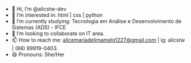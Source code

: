 - 👋 Hi, I’m @alicstw-dev
- 👀 I’m interested in: html | css | python
- 🌱 I’m currently studying: Tecnologia em Análise e Desenvolvimento de Sistemas (ADS) - IFCE
- 💞️ I’m looking to collaborate on IT area.
- 📫 How to reach me: alicemariadelimamelo1227@gmail.com | ig: alicstw | (88) 99919-0403.
- 😄 Pronouns: She/Her


<!---
alicstw-dev/alicstw-dev is a ✨ special ✨ repository because its `README.md` (this file) appears on your GitHub profile.
You can click the Preview link to take a look at your changes.
--->
